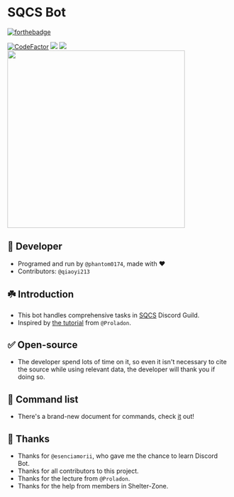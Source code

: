 # SQCS Bot

[![forthebadge](https://forthebadge.com/images/badges/made-with-python.svg)](https://forthebadge.com)

[![CodeFactor](https://www.codefactor.io/repository/github/phantom0174/sqcs_bot/badge)](https://www.codefactor.io/repository/github/phantom0174/sqcs_bot)
![](https://img.shields.io/uptimerobot/status/m786417212-72995a6e32a6e120933f8255)
![](https://img.shields.io/uptimerobot/ratio/7/m786417212-72995a6e32a6e120933f8255)
<br>
<img src="https://i.imgur.com/RtOyptP.jpg" width=400>
<br>

## 🔧 Developer
- Programed and run by `@phantom0174`, made with ❤️️
- Contributors: `@qiaoyi213`

## ☘️ Introduction
- This bot handles comprehensive tasks in [SQCS](https://sqcs.ckcsc.net) Discord Guild.
- Inspired by [the tutorial](https://youtube.com/playlist?list=PLSCgthA1Anif1w6mKM3O6xlBGGypXtrtN) from `@Proladon`.

## ✅ Open-source
- The developer spend lots of time on it, so even it isn't necessary to cite the source while using relevant data, the developer will thank you if doing so. 

## 📃 Command list
- There's a brand-new document for commands, check [it](https://github.com/SQCS-TW/Community-Structure/blob/main/Discord%20Guild%20Bot%20Team/SQCS%20Bot%20Command.md) out!

## 💖 Thanks
- Thanks for `@esenciamorii`, who gave me the chance to learn Discord Bot.
- Thanks for all contributors to this project.
- Thanks for the lecture from `@Proladon`.
- Thanks for the help from members in Shelter-Zone.